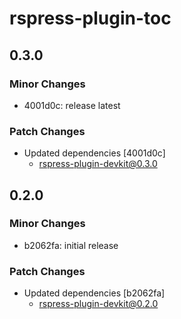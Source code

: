 # rspress-plugin-toc

## 0.3.0

### Minor Changes

- 4001d0c: release latest

### Patch Changes

- Updated dependencies [4001d0c]
  - rspress-plugin-devkit@0.3.0

## 0.2.0

### Minor Changes

- b2062fa: initial release

### Patch Changes

- Updated dependencies [b2062fa]
  - rspress-plugin-devkit@0.2.0
